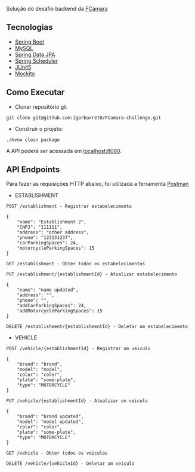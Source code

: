 Solução do desafio backend da [FCamara](https://github.com/fcamarasantos/backend-test-java?tab=readme-ov-file)

## Tecnologias

- [Spring Boot](https://spring.io/projects/spring-boot)
- [MySQL](https://www.mysql.com/)
- [Spring Data JPA](https://spring.io/projects/spring-data-jpa)
- [Spring Scheduler](https://spring.io/guides/gs/scheduling-tasks)
- [JUnit5](https://junit.org/junit5/)
- [Mockito](https://site.mockito.org/)

## Como Executar

- Clonar repositório git
```
git clone git@github.com:igorbarret0/FCamara-challenge.git
```

- Construir o projeto:
```
./mvnw clean package
```

A API poderá ser acessada em [localhost:8080](http://localhost:8080).

## API Endpoints

Para fazer as requisições HTTP abaixo, foi utilizada a ferramenta [Postman](https://www.postman.com/)

-  ESTABLISHMENT
```
POST /establishment - Registrar estabelecimento

{
    "name": "Establishment 2",
    "CNPJ": "111111",
    "address": "other address",
    "phone": "123131237",
    "carParkingSpaces": 24,
    "motorcycleParkingSpaces": 15
}
```

```
GET /establishment - Obter todos os estabelecimentos
```

```
PUT /establishment/{establishmentId} - Atualizar estabelecimento

{
    "name": "name updated",
    "address": "",
    "phone": "",
    "addCarParkingSpaces": 24,
    "addMotorcycleParkingSpaces": 15
}
```

```
DELETE /establishment/{establishmentId} - Deletar um estabelecimento
```

- VEHICLE
```
POST /vehicle/{establishmentId} - Registrar um veiculo

{
    "brand": "brand",
    "model": "model",
    "color": "color",
    "plate": "some-plate",
    "type": "MOTORCYCLE"
}
```

```
PUT /vehicle/{establishmentId} - Atualizar um veiculo

{
    "brand": "brand updated",
    "model": "model updated",
    "color": "color",
    "plate": "some-plate",
    "type": "MOTORCYCLE"
}
```

```
GET /vehicle - Obter todos os veiculos
```

```
DELETE /vehicle/{vehicleId} - Deletar um veiculo
```
